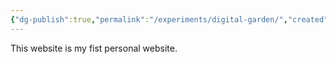 ```yaml
---
{"dg-publish":true,"permalink":"/experiments/digital-garden/","created":"2025-07-14T15:56:40.411+03:00","updated":"2025-07-14T15:59:12.386+03:00"}
---
```



This website is my fist personal website.

